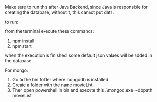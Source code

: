 Make sure to run this after Java Backend, since Java is responsible for creating the database, without it, this cannot put data.

to run:

from the terminal execute these commands:
1. npm install
2. npm start

when the execution is finished, some default json values will be added in the database.

For mongo:
1. Go to the bin folder where mongodb is installed.
2. Create a folder with the name movieList.
3. Then open powershell in bin and execute this .\mongod.exe --dbpath movieList
